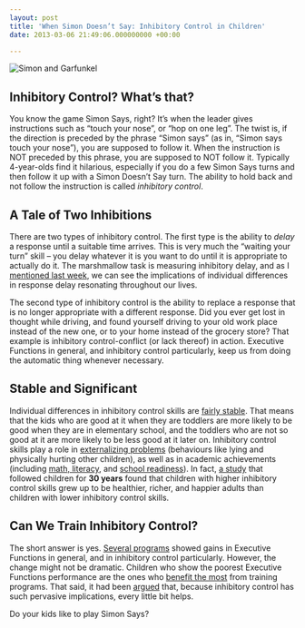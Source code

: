 ```yaml
---
layout: post
title: 'When Simon Doesn’t Say: Inhibitory Control in Children'
date: 2013-03-06 21:49:06.000000000 +00:00

---
```

![Simon and Garfunkel]({{site.baseurl}}assets/simon-and-garfunkel.jpg "Photo Credit: Kapil Karekar)")

## Inhibitory Control? What’s that?

You know the game Simon Says, right? It’s when the leader gives instructions such as “touch your nose”, or “hop on one leg”. The twist is, if the direction is preceded by the phrase “Simon says” (as in, “Simon says touch your nose”), you are supposed to follow it. When the instruction is NOT preceded by this phrase, you are supposed to NOT follow it. Typically 4-year-olds find it hilarious, especially if you do a few Simon Says turns and then follow it up with a Simon Doesn’t Say turn. The ability to hold back and not follow the instruction is called _inhibitory control_.

## A Tale of Two Inhibitions

There are two types of inhibitory control. The first type is the ability to _delay_ a response until a suitable time arrives. This is very much the “waiting your turn” skill – you delay whatever it is you want to do until it is appropriate to actually do it. The marshmallow task is measuring inhibitory delay, and as I [mentioned last week](https://galpod.com/whos-the-executive/), we can see the implications of individual differences in response delay resonating throughout our lives.

The second type of inhibitory control is the ability to replace a response that is no longer appropriate with a different response. Did you ever get lost in thought while driving, and found yourself driving to your old work place instead of the new one, or to your home instead of the grocery store? That example is inhibitory control-conflict (or lack thereof) in action. Executive Functions in general, and inhibitory control particularly, keep us from doing the automatic thing whenever necessary.

## Stable and Significant

Individual differences in inhibitory control skills are [fairly stable](http://onlinelibrary.wiley.com/doi/10.1111/1467-6494.7106008/abstract?deniedAccessCustomisedMessage=&userIsAuthenticated=false). That means that the kids who are good at it when they are toddlers are more likely to be good when they are in elementary school, and the toddlers who are not so good at it are more likely to be less good at it later on. Inhibitory control skills play a role in [externalizing problems](http://onlinelibrary.wiley.com/doi/10.1111/1467-6494.7106011/abstract?deniedAccessCustomisedMessage=&userIsAuthenticated=false) (behaviours like lying and physically hurting other children), as well as in academic achievements (including [math, literacy](http://steinhardt.nyu.edu/scmsAdmin/uploads/001/749/2%20CDev%20Blair%20Razza.pdf), and [school readiness](http://steinhardt.nyu.edu/scmsAdmin/uploads/006/743/Blair%20-%20AmPsych.pdf)). In fact, [a study](http://www.pnas.org/content/108/7/2693.full.pdf+html) that followed children for **30 years** found that children with higher inhibitory control skills grew up to be healthier, richer, and happier adults than children with lower inhibitory control skills.

## Can We Train Inhibitory Control?

The short answer is yes. [Several programs](http://www.sciencemag.org/content/333/6045/959.full.pdf?keytype=ref&siteid=sci&ijkey=YIG1YsIaXV6ug) showed gains in Executive Functions in general, and in inhibitory control particularly. However, the change might not be dramatic. Children who show the poorest Executive Functions performance are the ones who [benefit the most](http://www.devcogneuro.com/Publications/Activities_and_Programs_That_Improve_Childrens_Executive_Functions.pdf) from training programs. That said, it had been [argued](http://www.pnas.org/content/108/7/2693.full.pdf+html) that, because inhibitory control has such pervasive implications, every little bit helps.

Do your kids like to play Simon Says?
